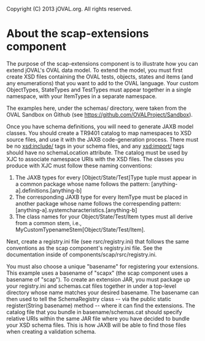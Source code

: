 Copyright (C) 2013 jOVAL.org.  All rights reserved.

About the scap-extensions component
=============

The purpose of the scap-extensions component is to illustrate how you can extend
jOVAL's OVAL data model. To extend the model, you must first create XSD files
containing the OVAL tests, objects, states and items (and any enumerations) that
you want to add to the OVAL language. Your custom ObjectTypes, StateTypes and
TestTypes must appear together in a single namespace, with your ItemTypes in a
separate namespace.

The examples here, under the schemas/ directory, were taken from the OVAL
Sandbox on Github (see https://github.com/OVALProject/Sandbox).

Once you have schema definitions, you will need to generate JAXB model classes.
You should create a TR9401 catalog to map namespaces to XSD source files, and
use it with the JAXB code-generation process. There must be no <xsd:include/>
tags in your schema files, and any <xsd:import/> tags should have no
schemaLocation attribute. The catalog must be used by XJC to associate namespace
URIs with the XSD files. The classes you produce with XJC must follow these
naming conventions:

1) The JAXB types for every [Object/State/Test]Type tuple must appear in a
   common package whose name follows the pattern:
     [anything-a].definitions.[anything-b]
2) The corresponding JAXB type for every ItemType must be placed in another
   package whose name follows the correspending pattern:
     [anything-a].systemcharacteristics.[anything-b]
3) The class names for your Object/State/Test/Item types must all derive from a
   common stem, i.e., MyCustomTypenameStem[Object/State/Test/Item].

Next, create a registry.ini file (see rsrc/registry.ini) that follows the same
conventions as the scap component's registry.ini file. See the documentation
inside of components/scap/rsrc/registry.ini.

You must also choose a unique "basename" for registering your extensions. This
example uses a basename of "scapx" (the scap component uses a basename of
"scap"). To create an extension JAR, you must package up your registry.ini and
schemas.cat files together in under a top-level directory whose name matches
your desired basename. The basename can then used to tell the SchemaRegistry
class -- via the public static register(String basename) method -- where it can
find the extensions. The catalog file that you bundle in basename/schemas.cat
should specify relative URIs within the same JAR file where you have decided to
bundle your XSD schema files. This is how JAXB will be able to find those files
when creating a validation schema.
